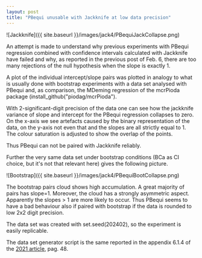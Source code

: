 ```yaml
---
layout: post
title: "PBequi unusable with Jackknife at low data precision"
---
```


![Jackknife]({{ site.baseurl }}/images/jack4/PBequiJackCollapse.png)

An attempt is made to understand why previous experiments with PBequi regression combined with confidence intervals calculated with Jackknife have failed and why, as reported in the previous post of Feb. 6, there are too many rejections of the null hypothesis when the slope is exactly 1.

A plot of the individual intercept/slope pairs was plotted in analogy to what is usually done with bootstrap experiments with a data set analysed with PBequi and, as comparison, the MDeming regression of the mcrPioda package (install_github("piodag/mcrPioda").

With 2-significant-digit precision of the data one can see how the jackknife variance of slope and intercept for the PBequi regression collapses to zero. On the x-axis we see artefacts caused by the binary representation of the data, on the y-axis not even that and the slopes are all strictly equal to 1. The colour saturation is adjusted to show the overlap of the points.

Thus PBequi can not be paired with Jackknife reliably.

Further the very same data set under bootstrap conditions (BCa as CI choice, but it's not that relevant here) gives the following picture.

![Bootstrap]({{ site.baseurl }}/images/jack4/PBequiBootCollapse.png)

The bootstrap pairs cloud shows high accumulation. A great majority of pairs has slope=1. Moreover, the cloud has a strongly asymmetric aspect. Apparently the slopes > 1 are more likely to occur. Thus PBequi seems to have a bad behaviour also if paired with bootstrap if the data is rounded to low 2x2 digit precision.

The data set was created with set.seed(202402), so the experiment is easily replicable.

The data set generator script is the same reported in the appendix 6.1.4 of the [2021 article](https://arxiv.org/pdf/2105.04628.pdf), pag. 48.
